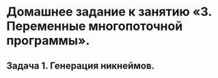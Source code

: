 # Домашнее задание к занятию «3. Переменные многопоточной программы».
## Задача 1. Генерация никнеймов.